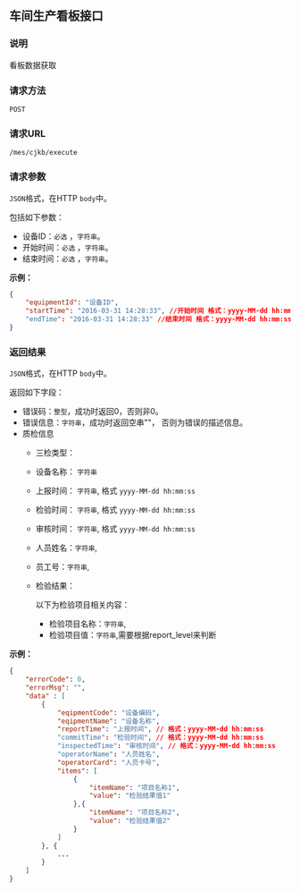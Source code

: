 ## 车间生产看板接口 ##

### 说明 ###

看板数据获取

### 请求方法 ###

`POST`

### 请求URL ###

`/mes/cjkb/execute`

### 请求参数 ###

`JSON`格式，在HTTP `body`中。

包括如下参数：
- 设备ID：`必选` ，`字符串`。
- 开始时间：`必选` ，`字符串`。
- 结束时间：`必选` ，`字符串`。

**示例：**

```json
{
	"equipmentId": "设备ID",
	"startTime": "2016-03-31 14:28:33", //开始时间 格式：yyyy-MM-dd hh:mm:ss
	"endTime": "2016-03-31 14:28:33" //结束时间 格式：yyyy-MM-dd hh:mm:ss
}
```

### 返回结果 ###
`JSON`格式，在HTTP `body`中。

返回如下字段：
- 错误码：`整型`，成功时返回0，否则非0。
- 错误信息：`字符串`，成功时返回空串""， 否则为错误的描述信息。
- 质检信息
  - 三检类型：

  - 设备名称： `字符串`

  - 上报时间：  `字符串`, 格式 `yyyy-MM-dd hh:mm:ss`

  - 检验时间：  `字符串`, 格式 `yyyy-MM-dd hh:mm:ss`

  - 审核时间：  `字符串`, 格式 `yyyy-MM-dd hh:mm:ss`

  - 人员姓名：`字符串`, 

  - 员工号：`字符串`, 

  - 检验结果：

    以下为检验项目相关内容：

    - 检验项目名称：`字符串`, 
    - 检验项目值：`字符串`,需要根据report_level来判断


**示例：**

```json
{
	"errorCode": 0,
	"errorMsg": "",
	"data" : [
		{
			"eqipmentCode": "设备编码",
			"eqipmentName": "设备名称",
			"reportTime": "上报时间", // 格式：yyyy-MM-dd hh:mm:ss
			"commitTime": "检验时间", // 格式：yyyy-MM-dd hh:mm:ss
			"inspectedTime": "审核时间", // 格式：yyyy-MM-dd hh:mm:ss
			"operatorName": "人员姓名", 
			"operatorCard": "人员卡号", 
			"items": [
              	{
                    "itemName": "项目名称1",
                    "value": "检验结果值1"
                },{
                  	"itemName": "项目名称2",
                    "value": "检验结果值2"
                }
          	]
		}, {
			...
		}
	]
}
```
